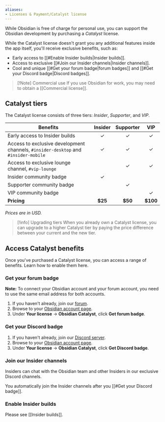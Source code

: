 ```yaml
---
aliases:
- Licenses & Payment/Catalyst license
---
```


While Obsidian is free of charge for personal use, you can support the Obsidian development by purchasing a _Catalyst_ license.

While the Catalyst license doesn't grant you any additional features inside the app itself, you'll receive exclusive benefits, such as:

- Early access to [[#Enable Insider builds|Insider builds]].
- Access to exclusive [[#Join our Insider channels|Insider channels]].
- Cool and unique [[#Get your forum badge|forum badges]] and [[#Get your Discord badge|Discord badges]].

> [!Note] Commercial use
> If you use Obsidian for work, you may need to obtain a [[Commercial license]].

## Catalyst tiers

The Catalyst license consists of three tiers: *Insider*, *Supporter*, and *VIP*.

| Benefits                                                                              | Insider | Supporter |   VIP    |
|---------------------------------------------------------------------------------------|:-------:|:---------:|:--------:|
| Early access to Insider builds                                                        |    ✓    |     ✓     |    ✓     |
| Access to exclusive development channels, `#insider-desktop` and `#insider-mobile` |    ✓    |     ✓     |    ✓     |
| Access to exclusive lounge channel, `#vip-lounge`                                 |         |     ✓     |    ✓     |
| Insider community badge                                                               |    ✓    |           |          |
| Supporter community badge                                                             |         |     ✓     |          |
| VIP community badge                                                                   |         |           |    ✓     |
| **Pricing**                                                                           | **$25** |  **$50**  | **$100** |

_Prices are in USD._

> [!info] Upgrading tiers
> When you already own a Catalyst license, you can upgrade to a higher Catalyst tier by paying the price difference between your current and the new tier.

## Access Catalyst benefits

Once you've purchased a Catalyst license, you can access a range of benefits. Learn how to enable them here.

### Get your forum badge

**Note:** To connect your Obsidian account and your forum account, you need to use the same email address for both accounts.

1. If you haven't already, join our [forum](https://forum.obsidian.md/).
2. Browse to your [Obsidian account page](https://obsidian.md/account).
3. Under **Your license** -> **Obsidian Catalyst**, click **Get forum badge**.

### Get your Discord badge

1. If you haven't already, join our [Discord server](https://discord.gg/veuWUTm).
2. Browse to your [Obsidian account page](https://obsidian.md/account).
3. Under **Your license** -> **Obsidian Catalyst**, click **Get Discord badge**.

### Join our Insider channels

Insiders can chat with the Obsidian team and other Insiders in our exclusive Discord channels.

You automatically join the Insider channels after you [[#Get your Discord badge]].

### Enable Insider builds

Please see [[Insider builds]].
